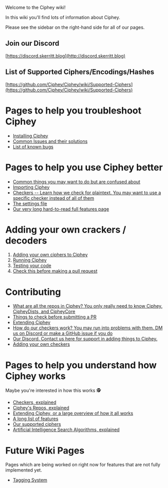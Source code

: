 Welcome to the Ciphey wiki!

In this wiki you'll find lots of information about Ciphey.

Please see the sidebar on the right-hand side for all of our pages.

## Join our Discord
[https://discord.skerritt.blog](http://discord.skerritt.blog)

## List of Supported Ciphers/Encodings/Hashes
[https://github.com/Ciphey/Ciphey/wiki/Supported-Ciphers](https://github.com/Ciphey/Ciphey/wiki/Supported-Ciphers)

# Pages to help you troubleshoot Ciphey
* [Installing Ciphey](https://github.com/Ciphey/Ciphey/wiki/Installation)
* [Common Issues and their solutions](https://github.com/Ciphey/Ciphey/wiki/Common-Issues-&-Their-Solutions)
* [List of known bugs](https://github.com/Ciphey/Ciphey/issues?q=is%3Aopen+is%3Aissue+label%3Abug)

# Pages to help you use Ciphey better
* [Common things you may want to do but are confused about](https://github.com/Ciphey/Ciphey/wiki/Common-things-you-may-want-to-do)
* [Importing Ciphey](https://github.com/Ciphey/Ciphey/wiki/Importing-Ciphey)
* [Checkers -- Learn how we check for plaintext. You may want to use a specific checker instead of all of them](https://github.com/Ciphey/Ciphey/wiki/Checkers,-explained)
* [The settings file](https://github.com/Ciphey/Ciphey/wiki/The-Settings-File)
* [Our very long hard-to-read full features page](https://github.com/Ciphey/Ciphey/wiki/Features)

# Adding your own crackers / decoders
1. [Adding your own ciphers to Ciphey](https://github.com/Ciphey/Ciphey/wiki/Adding-your-own-ciphers)
2. [Running Ciphey](https://github.com/Ciphey/Ciphey/wiki/Running-Ciphey-for-Contributors)
3. [Testing your code](https://github.com/Ciphey/Ciphey/wiki/Testing-your-cracker---decoder)
4. [Check this before making a pull request](https://github.com/Ciphey/Ciphey/wiki/What-to-check-before-a-pull-request)

# Contributing
* [What are all the repos in Ciphey? You only really need to know Ciphey, CipheyDists, and CipheyCore](https://github.com/Ciphey/Ciphey/wiki/Ciphey's-Repos,-explained)
* [Things to check before submitting a PR](https://github.com/Ciphey/Ciphey/wiki/Things-to-check-before-submitting-a-PR)
* [Extending Ciphey](https://github.com/Ciphey/Ciphey/wiki/Extending-Ciphey)
* [How do our checkers work? You may run into problems with them. DM us on Discord or make a GitHub issue if you do](https://github.com/Ciphey/Ciphey/wiki/Checkers,-explained)
* [Our Discord. Contact us here for support in adding things to Ciphey.](https://discord.ciphey.online)
* [Adding your own checkers](https://github.com/Ciphey/Ciphey/wiki/Adding-your-own-checker)

# Pages to help you understand how Ciphey works
Maybe you're interested in how this works :detective: 
* [Checkers, explained](https://github.com/Ciphey/Ciphey/wiki/Checkers,-explained)
* [Ciphey's Repos, explained](https://github.com/Ciphey/Ciphey/wiki/Ciphey's-Repos,-explained)
* [Extending Ciphey, or a large overview of how it all works](https://github.com/Ciphey/Ciphey/wiki/Extending-Ciphey)
* [A long list of features](https://github.com/Ciphey/Ciphey/wiki/Features)
* [Our supported ciphers](https://github.com/Ciphey/Ciphey/wiki/Supported-Ciphers)
* [Artificial Intelligence Search Algorithms, explained](https://github.com/Ciphey/Ciphey/wiki/Searchers,-explained)

# Future Wiki Pages
Pages which are being worked on right now for features that are not fully implemented yet.
* [Tagging System](https://github.com/Ciphey/Ciphey/wiki/Tagging-System)

